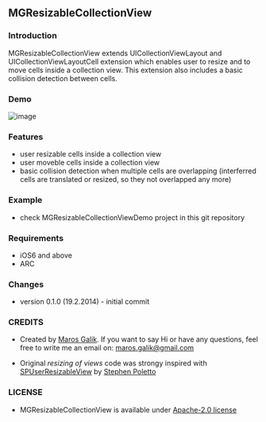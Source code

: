 ## MGResizableCollectionView

### Introduction

MGResizableCollectionView extends UICollectionViewLayout and UICollectionViewLayoutCell extension which enables user to resize and to move cells inside a collection view. This extension also includes a basic collision detection between cells.

### Demo
![image](https://raw2.github.com/marosko/MGResizableCollectionView/master/content/ipad_demo_v0.1.0_01.gif)

### Features
* user resizable cells inside a collection view
* user moveble cells inside a collection view
* basic collision detection when multiple cells are overlapping (interferred cells are translated or resized, so they not overlapped any more)

### Example
* check MGResizableCollectionViewDemo project in this git repository

### Requirements
* iOS6 and above
* ARC

### Changes
* version 0.1.0 (19.2.2014) - initial commit

### CREDITS
* Created by [Maros Galik](https://twitter.com/maroskog). If you want to say Hi or have any questions, feel free to write me an email on: maros.galik@gmail.com

* Original *resizing of views* code was strongy inspired with [SPUserResizableView](https://github.com/spoletto/SPUserResizableView) by [Stephen Poletto](http://stephenpoletto.com/)

### LICENSE
* MGResizableCollectionView is available under [Apache-2.0 license](http://www.apache.org/licenses/LICENSE-2.0)

